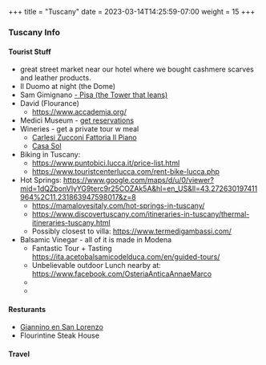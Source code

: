 +++
title = "Tuscany"
date = 2023-03-14T14:25:59-07:00
weight = 15
+++

### Tuscany Info

#### Tourist Stuff
- great street market near our hotel where we bought cashmere scarves and leather products. 
- Il Duomo at night (the Dome)
- Sam Gimignano
[- Pisa (the Tower that leans)](https://www.towerofpisa.org/)
- David (Flourance)
  - https://www.accademia.org/
- Medici Museum - [get reservations]("http://www.museodemedici.com/") 
- Wineries - get a private tour w meal
  - [Carlesi Zucconi Fattoria Il Piano](https://www.fattoriailpiano.it/")
  - [Casa Sol](https://www.casasolzipolite.com/)
- Biking in Tuscany:
  - https://www.puntobici.lucca.it/price-list.html
  - https://www.touristcenterlucca.com/rent-bike-lucca.php
- Hot Springs: https://www.google.com/maps/d/u/0/viewer?mid=1dQZbonVIyYG9terc9r25COZAk5A&hl=en_US&ll=43.272630197411964%2C11.231863947598017&z=8
  - https://mamalovesitaly.com/hot-springs-in-tuscany/
  - https://www.discovertuscany.com/itineraries-in-tuscany/thermal-itineraries-tuscany.html
  - Possibly closest to villa: https://www.termedigambassi.com/
- Balsamic Vinegar - all of it is made in Modena
   - Fantastic Tour + Tasting https://ita.acetobalsamicodelduca.com/en/guided-tours/
   - Unbelievable outdoor Lunch nearby at: https://www.facebook.com/OsteriaAnticaAnnaeMarco
   - 
    - 
#### Resturants
- [Giannino en San Lorenzo](https://www.gianninoinflorence.com/)
- Flourintine Steak House
#### Travel